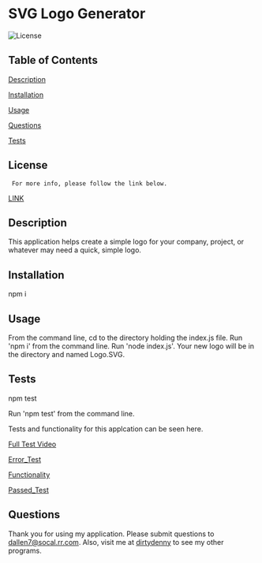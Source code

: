 

# SVG Logo Generator
![License](https://img.shields.io/badge/License-MIT-blue.svg)


## Table of Contents  
[Description](#description)
  
[Installation](#installation)
  
[Usage](#usage)
  
[Questions](#questions)
  
[Tests](#tests)
    

  ## License 
     For more info, please follow the link below.
  [LINK](https://opensource.org/license/MIT)

  ## Description

  This application helps create a simple logo for your company, project, or whatever may need a quick, simple logo.

  ## Installation

  npm i

  ## Usage

  From the command line, cd to the directory holding the index.js file.  Run 'npm i' from the command line.  Run 'node index.js'.  Your new logo will be in the directory and named Logo.SVG.

  ## Tests

  npm test

  Run 'npm test' from the command line.

  Tests and functionality for this applcation can be seen here.

  [Full Test Video](https://watch.screencastify.com/v/iI8WnVr2Dd0Msboh2u3r)

  [Error_Test](https://watch.screencastify.com/v/nR4Ex7LcSCCjNoKo7WhA)

  [Functionality](https://watch.screencastify.com/v/9vsIuiQr8hcGYxkTgaP0)

  [Passed_Test](https://watch.screencastify.com/v/rg72yVc4ZCnYnroqK1XZ)
  ## Questions

  Thank you for using my application.  Please submit questions to dallen7@socal.rr.com.  Also, visit me at 
    [dirtydenny](https://github.com/dirtydenny/) to see my other programs.

